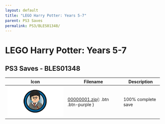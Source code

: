 ```yaml
---
layout: default
title: "LEGO Harry Potter: Years 5-7"
parent: PS3 Saves
permalink: PS3/BLES01348/
---
```

# LEGO Harry Potter: Years 5-7

## PS3 Saves - BLES01348

| Icon | Filename | Description |
|------|----------|-------------|
| ![LEGO Harry Potter: Years 5-7](ICON0.PNG) | [00000001.zip](00000001.zip){: .btn .btn-purple } | 100% complete save |
